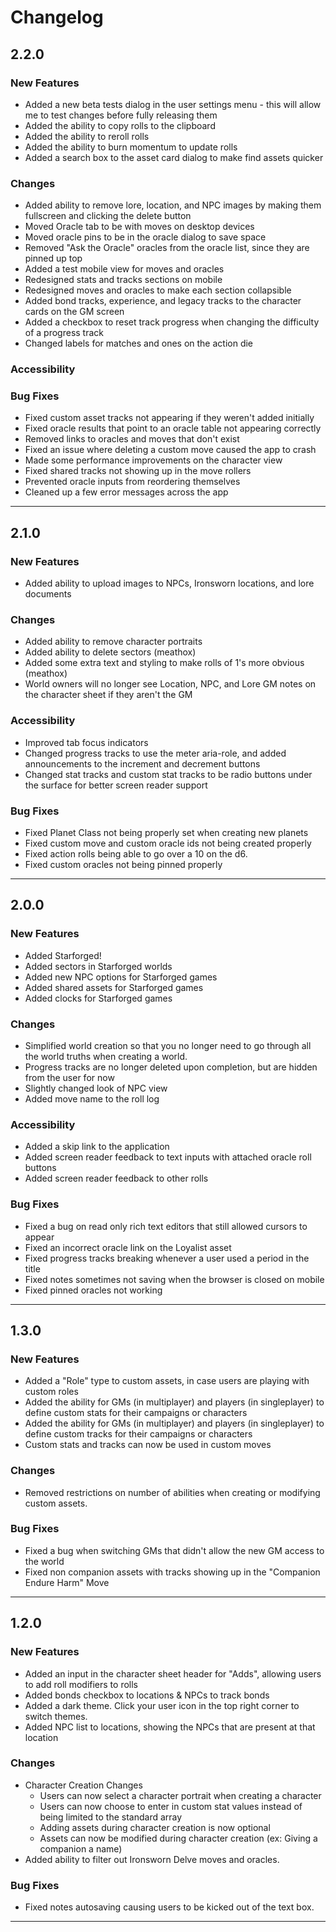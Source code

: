 # Changelog

## 2.2.0

### New Features

- Added a new beta tests dialog in the user settings menu - this will allow me to test changes before fully releasing them
- Added the ability to copy rolls to the clipboard
- Added the ability to reroll rolls
- Added the ability to burn momentum to update rolls
- Added a search box to the asset card dialog to make find assets quicker

### Changes

- Added ability to remove lore, location, and NPC images by making them fullscreen and clicking the delete button
- Moved Oracle tab to be with moves on desktop devices
- Moved oracle pins to be in the oracle dialog to save space
- Removed "Ask the Oracle" oracles from the oracle list, since they are pinned up top
- Added a test mobile view for moves and oracles
- Redesigned stats and tracks sections on mobile
- Redesigned moves and oracles to make each section collapsible
- Added bond tracks, experience, and legacy tracks to the character cards on the GM screen
- Added a checkbox to reset track progress when changing the difficulty of a progress track
- Changed labels for matches and ones on the action die

### Accessibility

### Bug Fixes

- Fixed custom asset tracks not appearing if they weren't added initially
- Fixed oracle results that point to an oracle table not appearing correctly
- Removed links to oracles and moves that don't exist
- Fixed an issue where deleting a custom move caused the app to crash
- Made some performance improvements on the character view
- Fixed shared tracks not showing up in the move rollers
- Prevented oracle inputs from reordering themselves
- Cleaned up a few error messages across the app

---

## 2.1.0

### New Features

- Added ability to upload images to NPCs, Ironsworn locations, and lore documents

### Changes

- Added ability to remove character portraits
- Added ability to delete sectors (meathox)
- Added some extra text and styling to make rolls of 1's more obvious (meathox)
- World owners will no longer see Location, NPC, and Lore GM notes on the character sheet if they aren't the GM

### Accessibility

- Improved tab focus indicators
- Changed progress tracks to use the meter aria-role, and added announcements to the increment and decrement buttons
- Changed stat tracks and custom stat tracks to be radio buttons under the surface for better screen reader support

### Bug Fixes

- Fixed Planet Class not being properly set when creating new planets
- Fixed custom move and custom oracle ids not being created properly
- Fixed action rolls being able to go over a 10 on the d6.
- Fixed custom oracles not being pinned properly

---

## 2.0.0

### New Features

- Added Starforged!
- Added sectors in Starforged worlds
- Added new NPC options for Starforged games
- Added shared assets for Starforged games
- Added clocks for Starforged games

### Changes

- Simplified world creation so that you no longer need to go through all the world truths when creating a world.
- Progress tracks are no longer deleted upon completion, but are hidden from the user for now
- Slightly changed look of NPC view
- Added move name to the roll log

### Accessibility

- Added a skip link to the application
- Added screen reader feedback to text inputs with attached oracle roll buttons
- Added screen reader feedback to other rolls

### Bug Fixes

- Fixed a bug on read only rich text editors that still allowed cursors to appear
- Fixed an incorrect oracle link on the Loyalist asset
- Fixed progress tracks breaking whenever a user used a period in the title
- Fixed notes sometimes not saving when the browser is closed on mobile
- Fixed pinned oracles not working

---

## 1.3.0

### New Features

- Added a "Role" type to custom assets, in case users are playing with custom roles
- Added the ability for GMs (in multiplayer) and players (in singleplayer) to define custom stats for their campaigns or characters
- Added the ability for GMs (in multiplayer) and players (in singleplayer) to define custom tracks for their campaigns or characters
- Custom stats and tracks can now be used in custom moves

### Changes

- Removed restrictions on number of abilities when creating or modifying custom assets.

### Bug Fixes

- Fixed a bug when switching GMs that didn't allow the new GM access to the world
- Fixed non companion assets with tracks showing up in the "Companion Endure Harm" Move

---

## 1.2.0

### New Features

- Added an input in the character sheet header for "Adds", allowing users to add roll modifiers to rolls
- Added bonds checkbox to locations & NPCs to track bonds
- Added a dark theme. Click your user icon in the top right corner to switch themes.
- Added NPC list to locations, showing the NPCs that are present at that location

### Changes

- Character Creation Changes
  - Users can now select a character portrait when creating a character
  - Users can now choose to enter in custom stat values instead of being limited to the standard array
  - Adding assets during character creation is now optional
  - Assets can now be modified during character creation (ex: Giving a companion a name)
- Added ability to filter out Ironsworn Delve moves and oracles.

### Bug Fixes

- Fixed notes autosaving causing users to be kicked out of the text box.

---
